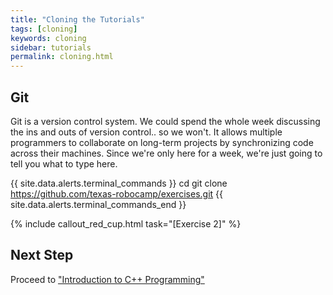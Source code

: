 ```yaml
---
title: "Cloning the Tutorials"
tags: [cloning]
keywords: cloning
sidebar: tutorials
permalink: cloning.html
---
```


## Git

Git is a version control system. We could spend the whole week discussing the ins and outs of version control.. so we won't. It allows multiple programmers to collaborate on long-term projects by synchronizing code across their machines. Since we're only here for a week, we're just going to tell you what to type here.


{{ site.data.alerts.terminal_commands }}
cd
git clone https://github.com/texas-robocamp/exercises.git
{{ site.data.alerts.terminal_commands_end }}

{% include callout_red_cup.html task="[Exercise 2]" %}

## Next Step

Proceed to ["Introduction to C++ Programming"](programming_introduction.html)
